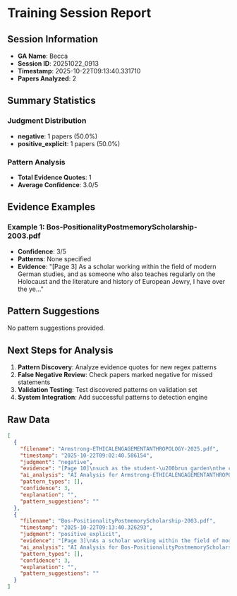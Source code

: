 # Training Session Report

## Session Information
- **GA Name**: Becca
- **Session ID**: 20251022_0913
- **Timestamp**: 2025-10-22T09:13:40.331710
- **Papers Analyzed**: 2

## Summary Statistics

### Judgment Distribution
- **negative**: 1 papers (50.0%)
- **positive_explicit**: 1 papers (50.0%)

### Pattern Analysis
- **Total Evidence Quotes**: 1
- **Average Confidence**: 3.0/5

## Evidence Examples


### Example 1: Bos-PositionalityPostmemoryScholarship-2003.pdf
- **Confidence**: 3/5
- **Patterns**: None specified
- **Evidence**: "[Page 3]
As a scholar working within the field of modern German studies,
and as someone who also teaches regularly on the Holocaust and the
literature and history of European Jewry, I have over the ye..."

## Pattern Suggestions

No pattern suggestions provided.

## Next Steps for Analysis

1. **Pattern Discovery**: Analyze evidence quotes for new regex patterns
2. **False Negative Review**: Check papers marked negative for missed statements  
3. **Validation Testing**: Test discovered patterns on validation set
4. **System Integration**: Add successful patterns to detection engine

## Raw Data

```json
[
  {
    "filename": "Armstrong-ETHICALENGAGEMENTANTHROPOLOGY-2025.pdf",
    "timestamp": "2025-10-22T09:02:40.586154",
    "judgment": "negative",
    "evidence": "[Page 10]\nsuch as the student-\u200brun garden\nthe cafeteria\u2019s waste for compost),",
    "ai_analysis": "AI Analysis for Armstrong-ETHICALENGAGEMENTANTHROPOLOGY-2025.pdf\n\nConfidence Level: High (0.750)\nRecommendation: Explicit positionality detected\nPatterns Detected: Subtle Positionality\n\n\nEvidence Excerpts Found: #1 - Ai Explanation\nLikely Location: Discussion\nSTRONG positionality detected (Confidence: 0.75) Patterns identified: subtle_positionality Key evidence: \u2022 subtle: Relevant passages and their implications for positionality awareness: 1. **\"Though the courses originated independently, our respective focus on acc....\n\n\n#2 - Final Assessment\nLikely Location: Results/Findings\nThe preliminary findings indicate a nuanced understanding of positionality within the context of community-based learning and foodways. The evidence suggests that while the authors acknowledge their positionality, it remains subtle and may not be fully articulated....\n\n\n#3 - Subtle\nLikely Location: Discussion\nRelevant passages and their implications for positionality awareness: 1. **\"Though the courses originated independently, our respective focus on access and agency spurred exploration of foodways on campus through campus kitchen tours and food management, Lawrence University\u2019s student-run garden, Sustainable Lawrence University Garden (SLUG), and our campus food pantry....\n\n\n\nAI Recommendation:\nStrong evidence of explicit positionality statements. Recommend categorizing as Explicit.",
    "pattern_types": [],
    "confidence": 3,
    "explanation": "",
    "pattern_suggestions": ""
  },
  {
    "filename": "Bos-PositionalityPostmemoryScholarship-2003.pdf",
    "timestamp": "2025-10-22T09:13:40.326293",
    "judgment": "positive_explicit",
    "evidence": "[Page 3]\nAs a scholar working within the field of modern German studies,\nand as someone who also teaches regularly on the Holocaust and the\nliterature and history of European Jewry, I have over the years come to\nquestion the kind of personal and scholarly investments with which we\napproach the subject of the Holocaust. What is it that engages us in the",
    "ai_analysis": "AI Analysis for Bos-PositionalityPostmemoryScholarship-2003.pdf\n\nConfidence Level: High (0.800)\nRecommendation: Explicit positionality detected\nPatterns Detected: Subtle Positionality\n\n\nEvidence Excerpts Found: #1 - Ai Explanation\nLikely Location: Body/Content\nSTRONG positionality detected (Confidence: 0.80) Patterns identified: subtle_positionality Key evidence: \u2022 subtle: Relevant passages and analysis: 1. **\"As a scholar working within the field of modern German studies, and as someone who also teaches regularly on t....\n\n\n#2 - Final Assessment\nLikely Location: Results/Findings\nThe preliminary findings indicate a nuanced understanding of positionality, particularly in the context of scholarship on the Holocaust. The evidence collected suggests that the author, Pascale Bos, is aware of her own positionality as a scholar within modern German studies, which is crucial for understanding the implications of her work....\n\n\n#3 - Subtle\nLikely Location: Literature Review\nRelevant passages and analysis: 1. **\"As a scholar working within the field of modern German studies, and as someone who also teaches regularly on the Holocaust and the literature and history of European Jewry, I have over the years come to question the kind of personal and scholarly investments with which we approach the subject of the Holocaust....\n\n\n\nAI Recommendation:\nStrong evidence of explicit positionality statements. Recommend categorizing as Explicit.",
    "pattern_types": [],
    "confidence": 3,
    "explanation": "",
    "pattern_suggestions": ""
  }
]
```
